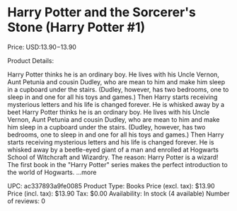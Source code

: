 # Harry Potter and the Sorcerer's Stone (Harry Potter #1)

Price: USD:$13.90-$13.90

Product Details:

Harry Potter thinks he is an ordinary boy. He lives with his Uncle Vernon, Aunt Petunia and cousin Dudley, who are mean to him and make him sleep in a cupboard under the stairs. (Dudley, however, has two bedrooms, one to sleep in and one for all his toys and games.) Then Harry starts receiving mysterious letters and his life is changed forever. He is whisked away by a beet Harry Potter thinks he is an ordinary boy. He lives with his Uncle Vernon, Aunt Petunia and cousin Dudley, who are mean to him and make him sleep in a cupboard under the stairs. (Dudley, however, has two bedrooms, one to sleep in and one for all his toys and games.) Then Harry starts receiving mysterious letters and his life is changed forever. He is whisked away by a beetle-eyed giant of a man and enrolled at Hogwarts School of Witchcraft and Wizardry. The reason: Harry Potter is a wizard! The first book in the "Harry Potter" series makes the perfect introduction to the world of Hogwarts. ...more

UPC: ac337893a9fe0085
Product Type: Books
Price (excl. tax): $13.90
Price (incl. tax): $13.90
Tax: $0.00
Availability: In stock (4 available)
Number of reviews: 0